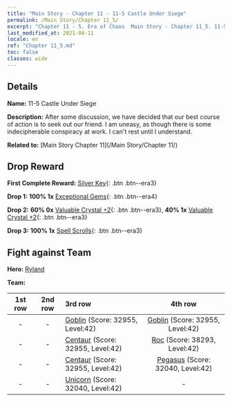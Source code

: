 ```yaml
---
title: "Main Story - Chapter 11 - 11-5 Castle Under Siege"
permalink: /Main Story/Chapter 11_5/
excerpt: "Chapter 11 - 5. Era of Chaos  Main Story - Chapter 11_5. 11-5 Castle Under Siege"
last_modified_at: 2021-04-11
locale: en
ref: "Chapter 11_5.md"
toc: false
classes: wide
---
```


## Details

 **Name:** 11-5 Castle Under Siege

 **Description:** After some discussion, we have decided that our best course of action is to seek out our friend. I am uneasy, as though there is some indecipherable conspiracy at work. I can't rest until I understand.

 **Related to:** [Main Story Chapter 11](/Main Story/Chapter 11/)

## Drop Reward

 **First Complete Reward:** [Silver Key](/Items/con_693/){: .btn .btn--era3}

 **Drop 1:** **100% 1x** [Exceptional Gems](/Items/mat_37/){: .btn .btn--era4}

 **Drop 2:** **60% 0x** [Valuable Crystal +2](/Items/mat_31/){: .btn .btn--era3}, **40% 1x** [Valuable Crystal +2](/Items/mat_31/){: .btn .btn--era3}

 **Drop 3:** **100% 1x** [Spell Scrolls](/Items/con_694/){: .btn .btn--era3}


## Fight against Team
 **Hero:** [Ryland](/heroes/Ryland/)

 **Team:**


  | 1st row | 2nd row | 3rd row | 4th row |
  |:----:|:----:|:----|:----:|
  | - | - | [Goblin](/units/Goblin/) (Score: 32955, Level:42)  | [Goblin](/units/Goblin/) (Score: 32955, Level:42)  |
  | - | - | [Centaur](/units/Centaur/) (Score: 32955, Level:42)  | [Roc](/units/Roc/) (Score: 38293, Level:42)  |
  | - | - | [Centaur](/units/Centaur/) (Score: 32955, Level:42)  | [Pegasus](/units/Pegasus/) (Score: 32040, Level:42)  |
  | - | - | [Unicorn](/units/Unicorn/) (Score: 32040, Level:42)  | - |


